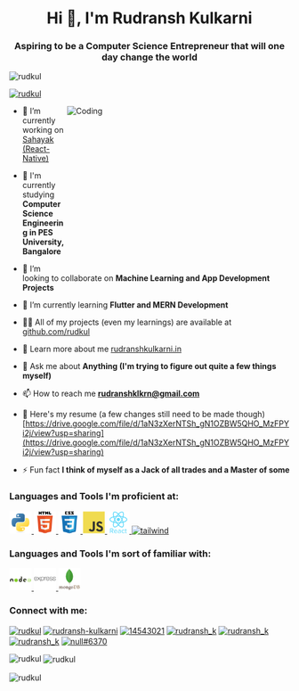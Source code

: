 <h1 align="center">Hi 👋, I'm Rudransh Kulkarni</h1>
<h3 align="center">Aspiring to be a Computer Science Entrepreneur that will one day change the world</h3>


<p align="left"> <img src="https://komarev.com/ghpvc/?username=rudkul&label=Profile%20views&color=0e75b6&style=flat" alt="rudkul" /> </p>

<p align="left"> <a href="https://twitter.com/rudkul" target="blank"><img src="https://img.shields.io/twitter/follow/rudkul?logo=twitter&style=for-the-badge" alt="rudkul" /></a> </p>
<img src="https://media3.giphy.com/media/qgQUggAC3Pfv687qPC/giphy.gif?cid=ecf05e47ftftrgyukw2gcb70jnw39adusyizxfytcubz9ix4&rid=giphy.gif&ct=g" align="right" alt="Coding" width="400" height="300"/>

- 🔭 I’m currently working on [Sahayak (React-Native)](https://github.com/rudkul/loop-helper-app)

- 🤝 I'm currently studying **Computer Science Engineering in PES University, Bangalore**

- 👯 I’m looking to collaborate on **Machine Learning and App Development Projects**

- 🌱 I’m currently learning **Flutter and MERN Development**

- 👨‍💻 All of my projects (even my learnings) are available at [github.com/rudkul](github.com/rudkul)

- 📝 Learn more about me [rudranshkulkarni.in](rudranshkulkarni.in)

- 💬 Ask me about **Anything (I'm trying to figure out quite a few things myself)**

- 📫 How to reach me **rudranshklkrn@gmail.com**

- 📄 Here's my resume (a few changes still need to be made though) [https://drive.google.com/file/d/1aN3zXerNTSh_gN1OZBW5QHO_MzFPYi2j/view?usp=sharing](https://drive.google.com/file/d/1aN3zXerNTSh_gN1OZBW5QHO_MzFPYi2j/view?usp=sharing)

- ⚡ Fun fact **I think of myself as a Jack of all trades and a Master of some**

<h3 align="left">Languages and Tools I'm proficient at:</h3>
<p align="left">
   <a href="https://www.python.org" target="_blank"> <img src="https://raw.githubusercontent.com/devicons/devicon/master/icons/python/python-original.svg" alt="python" width="40" height="40"/> </a>
  <a href="https://www.w3.org/html/" target="_blank"> <img src="https://raw.githubusercontent.com/devicons/devicon/master/icons/html5/html5-original-wordmark.svg" alt="html5" width="40" height="40"/> </a>
  <a href="https://www.w3schools.com/css/" target="_blank"> <img src="https://raw.githubusercontent.com/devicons/devicon/master/icons/css3/css3-original-wordmark.svg" alt="css3" width="40" height="40"/> </a>
   <a href="https://developer.mozilla.org/en-US/docs/Web/JavaScript" target="_blank"> <img src="https://raw.githubusercontent.com/devicons/devicon/master/icons/javascript/javascript-original.svg" alt="javascript" width="40" height="40"/> </a>
   <a href="https://reactjs.org/" target="_blank"> <img src="https://raw.githubusercontent.com/devicons/devicon/master/icons/react/react-original-wordmark.svg" alt="react" width="40" height="40"/> </a>
  <a href="https://tailwindcss.com/" target="_blank"> <img src="https://www.vectorlogo.zone/logos/tailwindcss/tailwindcss-icon.svg" alt="tailwind" width="40" height="40"/> </a>
   
</p>
<h3 align="left">Languages and Tools I'm sort of familiar with:</h3>
<p align="left">
  <a href="https://nodejs.org" target="_blank"> <img src="https://raw.githubusercontent.com/devicons/devicon/master/icons/nodejs/nodejs-original-wordmark.svg" alt="nodejs" width="40" height="40"/> </a>
   <a href="https://expressjs.com" target="_blank"> <img src="https://raw.githubusercontent.com/devicons/devicon/master/icons/express/express-original-wordmark.svg" alt="express" width="40" height="40"/> </a>
  <a href="https://www.mongodb.com/" target="_blank"> <img src="https://raw.githubusercontent.com/devicons/devicon/master/icons/mongodb/mongodb-original-wordmark.svg" alt="mongodb" width="40" height="40"/> </a>
</p>
  
<h3 align="left">Connect with me:</h3>
<p align="left">
<a href="https://twitter.com/rudkul" target="blank"><img align="center" src="https://raw.githubusercontent.com/rahuldkjain/github-profile-readme-generator/master/src/images/icons/Social/twitter.svg" alt="rudkul" height="30" width="40" /></a>
<a href="https://linkedin.com/in/rudransh-kulkarni" target="blank"><img align="center" src="https://raw.githubusercontent.com/rahuldkjain/github-profile-readme-generator/master/src/images/icons/Social/linked-in-alt.svg" alt="rudransh-kulkarni" height="30" width="40" /></a>
<a href="https://stackoverflow.com/users/14543021" target="blank"><img align="center" src="https://raw.githubusercontent.com/rahuldkjain/github-profile-readme-generator/master/src/images/icons/Social/stack-overflow.svg" alt="14543021" height="30" width="40" /></a>
<a href="https://www.codechef.com/users/rudransh_k" target="blank"><img align="center" src="https://cdn.jsdelivr.net/npm/simple-icons@3.1.0/icons/codechef.svg" alt="rudransh_k" height="30" width="40" /></a>
<a href="https://www.hackerrank.com/rudransh_k" target="blank"><img align="center" src="https://raw.githubusercontent.com/rahuldkjain/github-profile-readme-generator/master/src/images/icons/Social/hackerrank.svg" alt="rudransh_k" height="30" width="40" /></a>
<a href="https://codeforces.com/profile/rudransh_k" target="blank"><img align="center" src="https://raw.githubusercontent.com/rahuldkjain/github-profile-readme-generator/master/src/images/icons/Social/codeforces.svg" alt="rudransh_k" height="30" width="40" /></a>
<a href="https://discord.gg/null#6370" target="blank"><img align="center" src="https://raw.githubusercontent.com/rahuldkjain/github-profile-readme-generator/master/src/images/icons/Social/discord.svg" alt="null#6370" height="30" width="40" /></a>
</p>

<p><img align="left" src="https://github-readme-stats.vercel.app/api/top-langs?username=rudkul&show_icons=true&locale=en&layout=compact" alt="rudkul" /></p>

<p>&nbsp;<img align="center" src="https://github-readme-stats.vercel.app/api?username=rudkul&show_icons=true&locale=en" alt="rudkul" /></p>

<p><img align="center" src="https://github-readme-streak-stats.herokuapp.com/?user=rudkul&" alt="rudkul" /></p>

